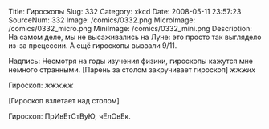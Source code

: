 Title: Гироскопы 
Slug: 332 
Category: xkcd 
Date: 2008-05-11 23:57:23 
SourceNum: 332 
Image: /comics/0332.png 
MicroImage: /comics/0332_micro.png 
MiniImage: /comics/0332_mini.png 
Description: На самом деле, мы не высаживались на Луне: это просто так выглядело из-за прецессии. А ещё гироскопы вызвали 9/11. 

Надпись: Несмотря на годы изучения физики, гироскопы кажутся мне немного странными.
[Парень за столом закручивает гироскоп]
*жжжих*

Гироскоп: *жжжжж*

[Гироскоп взлетает над столом]

Гироскоп: ПрИвЕтСтВуЮ, чЕлОвЕк.